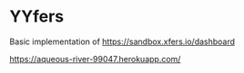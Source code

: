 # YYfers

Basic implementation of <https://sandbox.xfers.io/dashboard>

<https://aqueous-river-99047.herokuapp.com/>